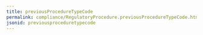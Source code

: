 ```yaml
---
title: previousProcedureTypeCode
permalink: compliance/RegulatoryProcedure.previousProcedureTypeCode.html
jsonid: previousproceduretypecode
---
```

